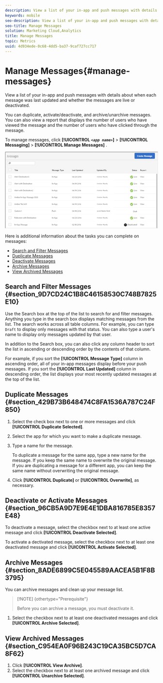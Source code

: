 ```yaml
---
description: View a list of your in-app and push messages with details about when each message was last updated and whether the messages are live or deactivated.
keywords: mobile
seo-description: View a list of your in-app and push messages with details about when each message was last updated and whether the messages are live or deactivated.
seo-title: Manage Messages
solution: Marketing Cloud,Analytics
title: Manage Messages
topic: Metrics
uuid: 4d934ede-0c68-4dd5-ba37-9caf727cc717
---
```


# Manage Messages{#manage-messages}

View a list of your in-app and push messages with details about when each message was last updated and whether the messages are live or deactivated.

You can duplicate, activate/deactivate, and archive/unarchive messages. You can also view a report that displays the number of users who have viewed the message and the number of users who have clicked through the message.

To manage messages, click **[!UICONTROL *`<app name>`*]** > **[!UICONTROL Messaging]** > **[!UICONTROL Manage Messages]** .

![](assets/manage_messages.png)

Here is additional information about the tasks you can complete on messages:

* [Search and Filter Messages](../../in-app-messaging/messages-manage/messages-manage.md#section_9D7CD24C1B8C46158530C748B7825E10) 
* [Duplicate Messages](../../in-app-messaging/messages-manage/messages-manage.md#section_429B73B648474C8FA1536A787C24F850) 
* [Deactivate Messages](../../in-app-messaging/messages-manage/messages-manage.md#section_96CB5A9D7E9E4E1DBA816785E8357E48) 
* [Archive Messages](../../in-app-messaging/messages-manage/messages-manage.md#section_8ADE6899C5E045589AACEA5B1F8B3795) 
* [View Archived Messages](../../in-app-messaging/messages-manage/messages-manage.md#section_C954EA0F96B243C19CA35BC5D7CA8F62)

## Search and Filter Messages {#section_9D7CD24C1B8C46158530C748B7825E10}

Use the Search box at the top of the list to search for and filter messages. Anything you type in the search box displays matching messages from the list. The search works across all table columns. For example, you can type `Draft` to display only messages with that status. You can also type a user's name to display only messages updated by that user.

In addition to the Search box, you can also click any column header to sort the list in ascending or descending order by the contents of that column.

For example, if you sort the **[!UICONTROL Message Type]** column in ascending order, all of your in-app messages display before your push messages. If you sort the **[!UICONTROL Last Updated]** column in descending order, the list displays your most recently updated messages at the top of the list.

## Duplicate Messages {#section_429B73B648474C8FA1536A787C24F850}

1. Select the check box next to one or more messages and click **[!UICONTROL Duplicate Selected]**. 
1. Select the app for which you want to make a duplicate message. 
1. Type a name for the message.

   To duplicate a message for the same app, type a new name for the message. If you keep the same name to overwrite the original message. If you are duplicating a message for a different app, you can keep the same name without overwriting the original message. 

1. Click **[!UICONTROL Duplicate]** or **[!UICONTROL Overwrite]**, as necessary.

## Deactivate or Activate Messages {#section_96CB5A9D7E9E4E1DBA816785E8357E48}

To deactivate a message, select the checkbox next to at least one active message and click **[!UICONTROL Deactivate Selected]**.

To activate a dectivated message, select the checkbox next to at least one deactivated message and click **[!UICONTROL Activate Selected]**.

## Archive Messages {#section_8ADE6899C5E045589AACEA5B1F8B3795}

You can archive messages and clean up your message list.

>[!NOTE] {othertype="Prerequisite"}
>
>Before you can archive a message, you must deactivate it.

1. Select the checkbox next to at least one deactivated messages and click **[!UICONTROL Archive Selected]**.

## View Archived Messages {#section_C954EA0F96B243C19CA35BC5D7CA8F62}

1. Click **[!UICONTROL View Archive]**. 
1. Select the checkbox next to at least one archived message and click **[!UICONTROL Unarchive Selected]**.

